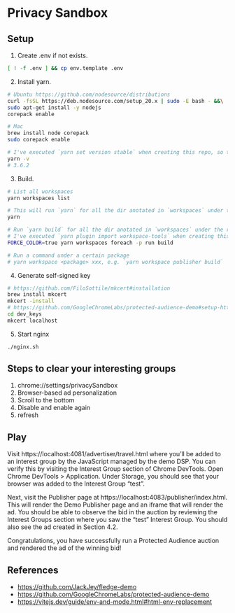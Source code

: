 # Privacy Sandbox  

## Setup  
1. Create .env if not exists.  
```bash
[ ! -f .env ] && cp env.template .env
```
2. Install yarn.  
```bash
# Ubuntu https://github.com/nodesource/distributions
curl -fsSL https://deb.nodesource.com/setup_20.x | sudo -E bash - &&\
sudo apt-get install -y nodejs
corepack enable

# Mac
brew install node corepack
sudo corepack enable

# I've executed `yarn set version stable` when creating this repo, so the packag.json has a line `"packageManager": "yarn@3.6.2"`
yarn -v
# 3.6.2
```

3. Build.  
```bash
# List all workspaces
yarn workspaces list

# This will run `yarn` for all the dir anotated in `workspaces` under the root package.json.  
yarn

# Run `yarn build` for all the dir anotated in `workspaces` under the root package.json PARALLELLY. https://yarnpkg.com/cli/workspaces/foreach/
# I've executed `yarn plugin import workspace-tools` when creating this repo, so the .yarn/plugins has the corresponding cjs
FORCE_COLOR=true yarn workspaces foreach -p run build

# Run a command under a certain package
# yarn workspace <package> xxx, e.g. `yarn workspace publisher build`
```

4. Generate self-signed key
```bash
# https://github.com/FiloSottile/mkcert#installation
brew install mkcert
mkcert -install
# https://github.com/GoogleChromeLabs/protected-audience-demo#setup-https
cd dev_keys
mkcert localhost
```

5. Start nginx
```bash
./nginx.sh
```

## Steps to clear your interesting groups  
1. chrome://settings/privacySandbox  
2. Browser-based ad personalization  
3. Scroll to the bottom  
4. Disable and enable again  
5. refresh  


## Play  
Visit https://localhost:4081/advertiser/travel.html where you’ll be added to an interest group by the JavaScript managed by the demo DSP. You can verify this by visiting the Interest Group section of Chrome DevTools. Open Chrome DevTools > Application. Under Storage, you should see that your browser was added to the Interest Group “test”.  

Next, visit the Publisher page at https://localhost:4083/publisher/index.html. This will render the Demo Publisher page and an iframe that will render the ad. You should be able to observe the bid in the auction by reviewing the Interest Groups section where you saw the “test” Interest Group. You should also see the ad created in Section 4.2.  

Congratulations, you have successfully run a Protected Audience auction and rendered the ad of the winning bid!  

## References  
- https://github.com/JackJey/fledge-demo
- https://github.com/GoogleChromeLabs/protected-audience-demo
- https://vitejs.dev/guide/env-and-mode.html#html-env-replacement
